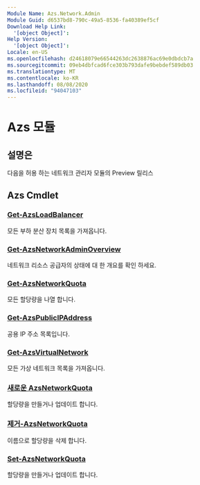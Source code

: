 ```yaml
---
Module Name: Azs.Network.Admin
Module Guid: d6537bd8-790c-49a5-8536-fa40389ef5cf
Download Help Link:
  '[object Object]': 
Help Version:
  '[object Object]': 
Locale: en-US
ms.openlocfilehash: d24618079e66544263dc2638876ac69e0dbdcb7a
ms.sourcegitcommit: 09eb4dbfcad6fce303b793dafe9bebdef589db03
ms.translationtype: MT
ms.contentlocale: ko-KR
ms.lasthandoff: 08/08/2020
ms.locfileid: "94047103"
---
```

# Azs 모듈
## 설명은
다음을 허용 하는 네트워크 관리자 모듈의 Preview 릴리스  

## Azs Cmdlet
### [Get-AzsLoadBalancer](Get-AzsLoadBalancer.md)
모든 부하 분산 장치 목록을 가져옵니다.

### [Get-AzsNetworkAdminOverview](Get-AzsNetworkAdminOverview.md)
네트워크 리소스 공급자의 상태에 대 한 개요를 확인 하세요.

### [Get-AzsNetworkQuota](Get-AzsNetworkQuota.md)
모든 할당량을 나열 합니다.

### [Get-AzsPublicIPAddress](Get-AzsPublicIPAddress.md)
공용 IP 주소 목록입니다.

### [Get-AzsVirtualNetwork](Get-AzsVirtualNetwork.md)
모든 가상 네트워크 목록을 가져옵니다.

### [새로운 AzsNetworkQuota](New-AzsNetworkQuota.md)
할당량을 만들거나 업데이트 합니다.

### [제거-AzsNetworkQuota](Remove-AzsNetworkQuota.md)
이름으로 할당량을 삭제 합니다.

### [Set-AzsNetworkQuota](Set-AzsNetworkQuota.md)
할당량을 만들거나 업데이트 합니다.

